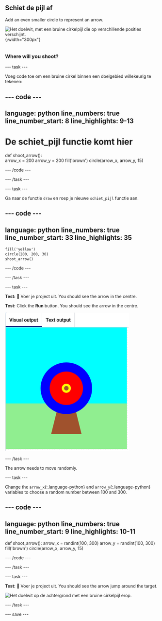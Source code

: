 ## Schiet de pijl af

<div style="display: flex; flex-wrap: wrap">
<div style="flex-basis: 200px; flex-grow: 1; margin-right: 15px;">
Add an even smaller circle to represent an arrow.
</div>
<div>

![Het doelwit, met een bruine cirkelpijl die op verschillende posities verschijnt.](images/fire_arrow.gif){:width="300px"}

</div>
</div>

### Where will you shoot?

--- task ---

Voeg code toe om een bruine cirkel binnen een doelgebied willekeurig te tekenen:

--- code ---
---
language: python line_numbers: true line_number_start: 8
line_highlights: 9-13
---
# De schiet_pijl functie komt hier
def shoot_arrow():   
arrow_x = 200 arrow_y = 200 fill('brown') circle(arrow_x, arrow_y, 15)

--- /code ---

--- /task ---

--- task ---

Ga naar de functie `draw` en roep je nieuwe `schiet_pijl` functie aan.

--- code ---
---
language: python line_numbers: true line_number_start: 33
line_highlights: 35
---

    fill('yellow')      
    circle(200, 200, 30)  
    shoot_arrow()

--- /code ---

--- /task ---

--- task ---

**Test:** 🔄 Voer je project uit. You should see the arrow in the centre.


**Test:** Click the **Run** button. You should see the arrow in the centre.

![a brown arrow circle in the centre of the target](images/arrow-centre.png)


--- /task ---

The arrow needs to move randomly.


--- task ---

Change the `arrow_x`{:.language-python} and `arrow_y`{:.language-python} variables to choose a random number between 100 and 300.

--- code ---
---
language: python line_numbers: true line_number_start: 9
line_highlights: 10-11
---
def shoot_arrow(): arrow_x = randint(100, 300) arrow_y = randint(100, 300) fill('brown') circle(arrow_x, arrow_y, 15)

--- /code ---

--- /task ---


--- task ---


**Test:** 🔄 Voer je project uit. You should see the arrow jump around the target.

![Het doelwit op de achtergrond met een bruine cirkelpijl erop.](images/fire_arrow.gif)

--- /task ---

--- save ---
